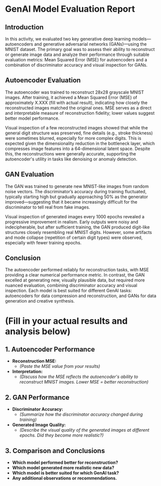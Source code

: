 # GenAI Model Evaluation Report

## Introduction
In this activity, we evaluated two key generative deep learning models—autoencoders and generative adversarial networks (GANs)—using the MNIST dataset. The primary goal was to assess their ability to reconstruct or generate image data and analyze their performance through suitable evaluation metrics: Mean Squared Error (MSE) for autoencoders and a combination of discriminator accuracy and visual inspection for GANs.

## Autoencoder Evaluation
The autoencoder was trained to reconstruct 28x28 grayscale MNIST images. After training, it achieved a Mean Squared Error (MSE) of approximately X.XXX (fill with actual result), indicating how closely the reconstructed images matched the original ones. MSE serves as a direct and interpretable measure of reconstruction fidelity; lower values suggest better model performance.

Visual inspection of a few reconstructed images showed that while the general digit structure was preserved, fine details (e.g., stroke thickness) were sometimes blurred, especially for more complex digits. This is expected given the dimensionality reduction in the bottleneck layer, which compresses image features into a 64-dimensional latent space. Despite this, the reconstructions were generally accurate, supporting the autoencoder's utility in tasks like denoising or anomaly detection.

## GAN Evaluation
The GAN was trained to generate new MNIST-like images from random noise vectors. The discriminator’s accuracy during training fluctuated, typically starting high but gradually approaching 50% as the generator improved—suggesting that it became increasingly difficult for the discriminator to tell real from fake images.

Visual inspection of generated images every 1000 epochs revealed a progressive improvement in realism. Early outputs were noisy and indecipherable, but after sufficient training, the GAN produced digit-like structures closely resembling real MNIST digits. However, some artifacts and mode collapse (repetition of certain digit types) were observed, especially with fewer training epochs.

## Conclusion
The autoencoder performed reliably for reconstruction tasks, with MSE providing a clear numerical performance metric. In contrast, the GAN excelled at generating new, visually plausible data, but required more nuanced evaluation, combining discriminator accuracy and visual inspection. Each model is best suited for different GenAI tasks: autoencoders for data compression and reconstruction, and GANs for data generation and creative synthesis.

# (Fill in your actual results and analysis below)

## 1. Autoencoder Performance
- **Reconstruction MSE:**
  - _(Paste the MSE value from your results)_
- **Interpretation:**
  - _(Discuss how the MSE reflects the autoencoder's ability to reconstruct MNIST images. Lower MSE = better reconstruction)_

## 2. GAN Performance
- **Discriminator Accuracy:**
  - _(Summarize how the discriminator accuracy changed during training)_
- **Generated Image Quality:**
  - _(Describe the visual quality of the generated images at different epochs. Did they become more realistic?)_

## 3. Comparison and Conclusions
- **Which model performed better for reconstruction?**
- **Which model generated more realistic new data?**
- **Which model is better suited for which GenAI task?**
- **Any additional observations or recommendations.** 